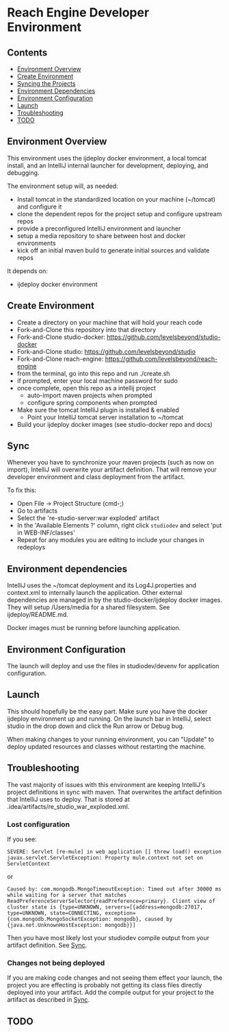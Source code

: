 # Reach Engine Developer Environment

## Contents

* [Environment Overview](#environment-overview)
* [Create Environment](#create-environment)
* [Syncing the Projects](#sync)
* [Environment Dependencies](#environment-dependencies)
* [Environment Configuration](#environment-configuration)
* [Launch](#launch)
* [Troubleshooting](#troubleshooting)
* [TODO](#todo)

## Environment Overview

This environment uses the ijdeploy docker environment, a local tomcat install, and an IntelliJ internal launcher for development, deploying, and debugging.

The environment setup will, as needed:
- Install tomcat in the standardized location on your machine (~/tomcat) and configure it
- clone the dependent repos for the project setup and configure upstream repos
- provide a preconfigured IntelliJ environment and launcher
- setup a media repository to share between host and docker environments
- kick off an initial maven build to generate initial sources and validate repos

It depends on:
- ijdeploy docker environment

## Create Environment

- Create a directory on your machine that will hold your reach code
- Fork-and-Clone this repository into that directory
- Fork-and-Clone studio-docker: https://github.com/levelsbeyond/studio-docker
- Fork-and-Clone studio: https://github.com/levelsbeyond/studio
- Fork-and-Clone reach-engine: https://github.com/levelsbeyond/reach-engine
- from the terminal, go into this repo and run ./create.sh <githubusername>
- if prompted, enter your local machine password for sudo
- once complete, open this repo as a intellij project
  - auto-import maven projects when prompted
  - configure spring components when prompted
- Make sure the tomcat IntelliJ plugin is installed & enabled
  - Point your IntelliJ tomcat server installation to ~/tomcat
- Build your ijdeploy docker images (see studio-docker repo and docs)
  
## Sync

Whenever you have to synchronize your maven projects (such as now on 
import), IntelliJ will overwrite your artifact definition.
That will remove your developer environment and class deployment from 
the artifact. 

To fix this:
- Open File -> Project Structure (cmd-;)
- Go to artifacts
- Select the 're-studio-server:war exploded' artifact
- In the 'Available Elements ?' column, right click `studiodev` and select 'put in WEB-INF/classes'
- Repeat for any modules you are editing to include your changes in redeploys

## Environment dependencies

IntelliJ uses the ~/tomcat deployment and its Log4J.properties
and context.xml to internally launch the application. Other external 
dependencies are managed in by the studio-docker/ijdeploy docker images.
They will setup /Users/media for a shared filesystem. See 
ijdeploy/README.md.

Docker images must be running before launching application.

## Environment Configuration

The launch will deploy and use the files in studiodev/devenv for application 
configuration.

## Launch

This should hopefully be the easy part. Make sure you have the docker ijdeploy environment up and running. On the launch bar in IntelliJ, select studio in the drop down and click the Run arrow or Debug bug.

When making changes to your running environment, you can "Update" to deploy updated resources and classes without restarting the machine.

## Troubleshooting

The vast majority of issues with this environment are keeping IntelliJ's
project definitions in sync with maven. That overwrites the artifact 
definition that IntelliJ uses to deploy. That is stored at .idea/artifacts/re_studio_war_exploded.xml.

### Lost configuration

If you see:

```
SEVERE: Servlet [re-mule] in web application [] threw load() exception
javax.servlet.ServletException: Property mule.context not set on ServletContext
```

or

```
Caused by: com.mongodb.MongoTimeoutException: Timed out after 30000 ms while waiting for a server that matches ReadPreferenceServerSelector{readPreference=primary}. Client view of cluster state is {type=UNKNOWN, servers=[{address=mongodb:27017, type=UNKNOWN, state=CONNECTING, exception={com.mongodb.MongoSocketException: mongodb}, caused by {java.net.UnknownHostException: mongodb}}]
```

Then you have most likely lost your studiodev compile output from your artifact definition. See [Sync](#sync).

### Changes not being deployed

If you are making code changes and not seeing them effect your launch, the project you are effecting is probably not getting its class files directly deployed into your artifact. Add the compile output for your project to the artifact as described in [Sync](#sync).

## TODO
